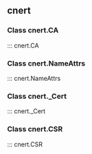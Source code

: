 ## cnert

### Class cnert.CA

::: cnert.CA

### Class cnert.NameAttrs

::: cnert.NameAttrs

### Class cnert._Cert

::: cnert._Cert

### Class cnert.CSR

::: cnert.CSR
